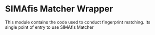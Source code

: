# SIMAfis Matcher Wrapper

This module contains the code used to conduct fingerprint matching. Its single point of entry to use SIMAfis Matcher
